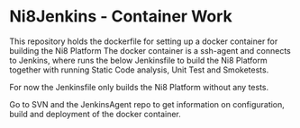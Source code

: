 # Ni8Jenkins - Container Work

This repository holds the dockerfile for setting up a docker container for building the Ni8 Platform
The docker container is a ssh-agent and connects to Jenkins, where runs the below Jenkinsfile to build
the Ni8 Platform together with running Static Code analysis, Unit Test and Smoketests. 

For now the Jenkinsfile only builds the Ni8 Platform without any tests.

Go to SVN and the JenkinsAgent repo to get information on configuration, build and deployment of the docker container.

